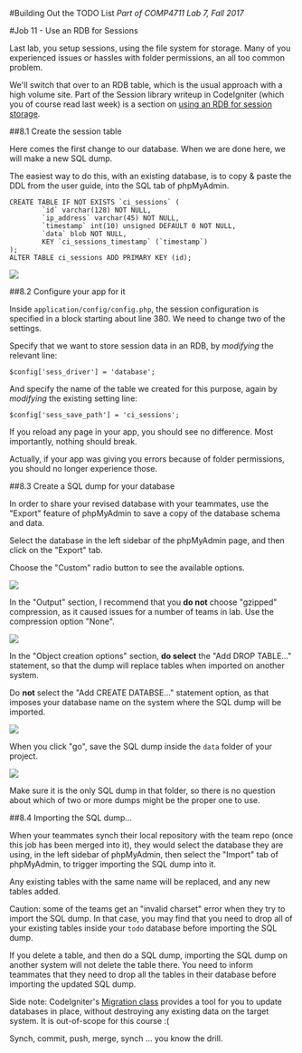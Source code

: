 #Building Out the TODO List
_Part of COMP4711 Lab 7, Fall 2017_

#Job 11 - Use an RDB for Sessions

Last lab, you setup sessions, using the file system for storage.
Many of you experienced issues or hassles with folder permissions,
an all too common problem.

We'll switch that over to an RDB table, which is the usual approach
with a high volume site. Part of the Session library writeup in
CodeIgniter (which you of course read last week) is a section
on [using an RDB for session storage](https://www.codeigniter.com/user_guide/libraries/sessions.html#database-driver).

##8.1 Create the session table

Here comes the first change to our database. When we are done here,
we will make a new SQL dump.

The easiest way to do this, with an existing database, is to 
copy & paste the DDL from the user guide, into the SQL tab of phpMyAdmin.

    CREATE TABLE IF NOT EXISTS `ci_sessions` (
            `id` varchar(128) NOT NULL,
            `ip_address` varchar(45) NOT NULL,
            `timestamp` int(10) unsigned DEFAULT 0 NOT NULL,
            `data` blob NOT NULL,
            KEY `ci_sessions_timestamp` (`timestamp`)
    );
    ALTER TABLE ci_sessions ADD PRIMARY KEY (id);

<img class="scale" src="/pix/tutorials/todo/71.png"/>

##8.2 Configure your app for it

Inside `application/config/config.php`, the session configuration is specified
in a block starting about line 380. We need to change two of the settings.

Specify that we want to store session data in an RDB, by *modifying*
the relevant line:

    $config['sess_driver'] = 'database';

And specify the name of the table we created for this purpose, again
by *modifying* the existing setting line:

    $config['sess_save_path'] = 'ci_sessions';


If you reload any page in your app, you should see no difference.
Most importantly, nothing should break.

Actually, if your app was giving you errors because of folder
permissions, you should no longer experience those.

##8.3 Create a SQL dump for your database

In order to share your revised database with your teammates, use
the "Export" feature of phpMyAdmin to save a copy of the database
schema and data.

Select the database in the left sidebar of the phpMyAdmin page, and then
click on the "Export" tab.

Choose the "Custom" radio button to see the available options.

<img class="scale" src="/pix/tutorials/todo/72.png"/>

In the "Output" section, I recommend that you **do not** choose "gzipped" compression,
as it caused issues for a number of teams in lab. Use the compression
option "None".

<img class="scale" src="/pix/tutorials/todo/73.png"/>

In the "Object creation options" section, **do select** the "Add DROP TABLE..."
statement, so that the dump will replace tables when imported on another
system.

Do **not** select the "Add CREATE DATABSE..." statement option, as that
imposes your database name on the system where the SQL dump will be
imported.

<img class="scale" src="/pix/tutorials/todo/74.png"/>

When you click "go", save the SQL dump inside the `data` folder of your project.

<img class="scale" src="/pix/tutorials/todo/75.png"/>

Make sure it is the only SQL dump in that folder, so there is no question
about which of two or more dumps might be the proper one to use.

##8.4 Importing the SQL dump...

When your teammates synch their local repository with the team repo
(once this job has been merged into it), they would select the database
they are using, in the left sidebar of phpMyAdmin, then select the "Import"
tab of phpMyAdmin, to trigger importing the SQL dump into it.

Any existing tables with the same name will be replaced, and any new tables added.

Caution: some of the teams get an "invalid charset" error when they try to import
the SQL dump. In that case, you may find that you need to drop all of your existing tables inside
your `todo` database before importing the SQL dump.

If you delete a table, and then do a SQL dump, importing the SQL dump
on another system will not delete the table there. You need to inform
teammates that they need to drop all the tables in their database before
importing the updated SQL dump.

Side note: CodeIgniter's [Migration class](https://www.codeigniter.com/user_guide/libraries/migration.html)
provides a tool for you to update databases in place, without destroying
any existing data on the target system. It is out-of-scope for this course :(


<div class="alert alert-info">
Synch, commit, push, merge, synch ... you know the drill.
</div>
